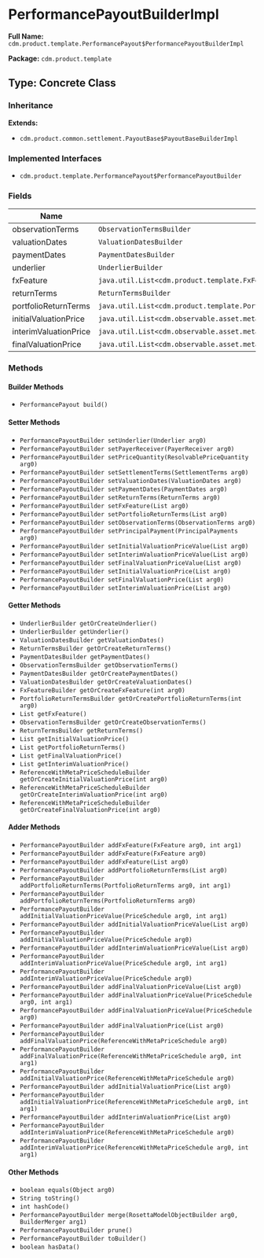 # PerformancePayoutBuilderImpl

**Full Name:** `cdm.product.template.PerformancePayout$PerformancePayoutBuilderImpl`

**Package:** `cdm.product.template`

## Type: Concrete Class

### Inheritance

**Extends:**
- `cdm.product.common.settlement.PayoutBase$PayoutBaseBuilderImpl`

### Implemented Interfaces

- `cdm.product.template.PerformancePayout$PerformancePayoutBuilder`

### Fields

| Name | Type | Description |
|------|------|-------------|
| observationTerms | `ObservationTermsBuilder` |  |
| valuationDates | `ValuationDatesBuilder` |  |
| paymentDates | `PaymentDatesBuilder` |  |
| underlier | `UnderlierBuilder` |  |
| fxFeature | `java.util.List<cdm.product.template.FxFeature$FxFeatureBuilder>` |  |
| returnTerms | `ReturnTermsBuilder` |  |
| portfolioReturnTerms | `java.util.List<cdm.product.template.PortfolioReturnTerms$PortfolioReturnTermsBuilder>` |  |
| initialValuationPrice | `java.util.List<cdm.observable.asset.metafields.ReferenceWithMetaPriceSchedule$ReferenceWithMetaPriceScheduleBuilder>` |  |
| interimValuationPrice | `java.util.List<cdm.observable.asset.metafields.ReferenceWithMetaPriceSchedule$ReferenceWithMetaPriceScheduleBuilder>` |  |
| finalValuationPrice | `java.util.List<cdm.observable.asset.metafields.ReferenceWithMetaPriceSchedule$ReferenceWithMetaPriceScheduleBuilder>` |  |

### Methods

#### Builder Methods

- `PerformancePayout build()`

#### Setter Methods

- `PerformancePayoutBuilder setUnderlier(Underlier arg0)`
- `PerformancePayoutBuilder setPayerReceiver(PayerReceiver arg0)`
- `PerformancePayoutBuilder setPriceQuantity(ResolvablePriceQuantity arg0)`
- `PerformancePayoutBuilder setSettlementTerms(SettlementTerms arg0)`
- `PerformancePayoutBuilder setValuationDates(ValuationDates arg0)`
- `PerformancePayoutBuilder setPaymentDates(PaymentDates arg0)`
- `PerformancePayoutBuilder setReturnTerms(ReturnTerms arg0)`
- `PerformancePayoutBuilder setFxFeature(List arg0)`
- `PerformancePayoutBuilder setPortfolioReturnTerms(List arg0)`
- `PerformancePayoutBuilder setObservationTerms(ObservationTerms arg0)`
- `PerformancePayoutBuilder setPrincipalPayment(PrincipalPayments arg0)`
- `PerformancePayoutBuilder setInitialValuationPriceValue(List arg0)`
- `PerformancePayoutBuilder setInterimValuationPriceValue(List arg0)`
- `PerformancePayoutBuilder setFinalValuationPriceValue(List arg0)`
- `PerformancePayoutBuilder setInitialValuationPrice(List arg0)`
- `PerformancePayoutBuilder setFinalValuationPrice(List arg0)`
- `PerformancePayoutBuilder setInterimValuationPrice(List arg0)`

#### Getter Methods

- `UnderlierBuilder getOrCreateUnderlier()`
- `UnderlierBuilder getUnderlier()`
- `ValuationDatesBuilder getValuationDates()`
- `ReturnTermsBuilder getOrCreateReturnTerms()`
- `PaymentDatesBuilder getPaymentDates()`
- `ObservationTermsBuilder getObservationTerms()`
- `PaymentDatesBuilder getOrCreatePaymentDates()`
- `ValuationDatesBuilder getOrCreateValuationDates()`
- `FxFeatureBuilder getOrCreateFxFeature(int arg0)`
- `PortfolioReturnTermsBuilder getOrCreatePortfolioReturnTerms(int arg0)`
- `List getFxFeature()`
- `ObservationTermsBuilder getOrCreateObservationTerms()`
- `ReturnTermsBuilder getReturnTerms()`
- `List getInitialValuationPrice()`
- `List getPortfolioReturnTerms()`
- `List getFinalValuationPrice()`
- `List getInterimValuationPrice()`
- `ReferenceWithMetaPriceScheduleBuilder getOrCreateInitialValuationPrice(int arg0)`
- `ReferenceWithMetaPriceScheduleBuilder getOrCreateInterimValuationPrice(int arg0)`
- `ReferenceWithMetaPriceScheduleBuilder getOrCreateFinalValuationPrice(int arg0)`

#### Adder Methods

- `PerformancePayoutBuilder addFxFeature(FxFeature arg0, int arg1)`
- `PerformancePayoutBuilder addFxFeature(FxFeature arg0)`
- `PerformancePayoutBuilder addFxFeature(List arg0)`
- `PerformancePayoutBuilder addPortfolioReturnTerms(List arg0)`
- `PerformancePayoutBuilder addPortfolioReturnTerms(PortfolioReturnTerms arg0, int arg1)`
- `PerformancePayoutBuilder addPortfolioReturnTerms(PortfolioReturnTerms arg0)`
- `PerformancePayoutBuilder addInitialValuationPriceValue(PriceSchedule arg0, int arg1)`
- `PerformancePayoutBuilder addInitialValuationPriceValue(List arg0)`
- `PerformancePayoutBuilder addInitialValuationPriceValue(PriceSchedule arg0)`
- `PerformancePayoutBuilder addInterimValuationPriceValue(List arg0)`
- `PerformancePayoutBuilder addInterimValuationPriceValue(PriceSchedule arg0, int arg1)`
- `PerformancePayoutBuilder addInterimValuationPriceValue(PriceSchedule arg0)`
- `PerformancePayoutBuilder addFinalValuationPriceValue(List arg0)`
- `PerformancePayoutBuilder addFinalValuationPriceValue(PriceSchedule arg0, int arg1)`
- `PerformancePayoutBuilder addFinalValuationPriceValue(PriceSchedule arg0)`
- `PerformancePayoutBuilder addFinalValuationPrice(List arg0)`
- `PerformancePayoutBuilder addFinalValuationPrice(ReferenceWithMetaPriceSchedule arg0)`
- `PerformancePayoutBuilder addFinalValuationPrice(ReferenceWithMetaPriceSchedule arg0, int arg1)`
- `PerformancePayoutBuilder addInitialValuationPrice(ReferenceWithMetaPriceSchedule arg0)`
- `PerformancePayoutBuilder addInitialValuationPrice(List arg0)`
- `PerformancePayoutBuilder addInitialValuationPrice(ReferenceWithMetaPriceSchedule arg0, int arg1)`
- `PerformancePayoutBuilder addInterimValuationPrice(List arg0)`
- `PerformancePayoutBuilder addInterimValuationPrice(ReferenceWithMetaPriceSchedule arg0)`
- `PerformancePayoutBuilder addInterimValuationPrice(ReferenceWithMetaPriceSchedule arg0, int arg1)`

#### Other Methods

- `boolean equals(Object arg0)`
- `String toString()`
- `int hashCode()`
- `PerformancePayoutBuilder merge(RosettaModelObjectBuilder arg0, BuilderMerger arg1)`
- `PerformancePayoutBuilder prune()`
- `PerformancePayoutBuilder toBuilder()`
- `boolean hasData()`

